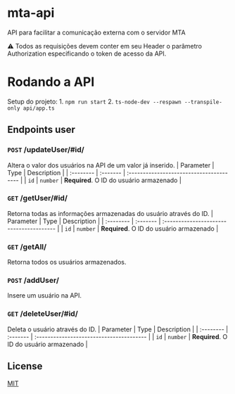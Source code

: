# mta-api
API para facilitar a comunicação externa com o servidor MTA

⚠ Todos as requisições devem conter em seu Header o parâmetro Authorization especificando o token de acesso da API.

# Rodando a API
Setup do projeto:
	1. `npm run start`
	2. `ts-node-dev --respawn --transpile-only api/app.ts`

## Endpoints user
### `POST` /updateUser/#id/
Altera o valor dos usuários na API de um valor já inserido.
| Parameter | Type     | Description                              |
| :-------- | :------- | :--------------------------------------- |
| `id`      | `number` | **Required**. O ID do usuário armazenado |

### `GET` /getUser/#id/
Retorna todas as informações armazenadas do usuário através do ID.
| Parameter | Type     | Description                              |
| :-------- | :------- | :--------------------------------------- |
| `id`      | `number` | **Required**. O ID do usuário armazenado |

### `GET` /getAll/
Retorna todos os usuários armazenados.

### `POST` /addUser/
Insere um usuário na API.

### `GET` /deleteUser/#id/
Deleta o usuário através do ID.
| Parameter | Type     | Description                              |
| :-------- | :------- | :--------------------------------------- |
| `id`      | `number` | **Required**. O ID do usuário armazenado |

## License

[MIT](https://choosealicense.com/licenses/mit/)